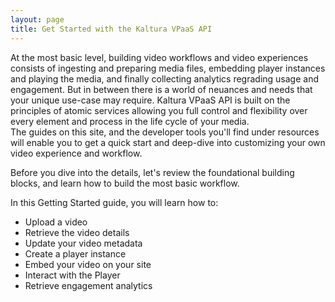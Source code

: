 ```yaml
---
layout: page
title: Get Started with the Kaltura VPaaS API
---
```


At the most basic level, building video workflows and video experiences consists of ingesting and preparing media files, embedding player instances and playing the media, and finally collecting analytics regrading usage and engagement. But in between there is a world of neuances and needs that your unique use-case may require. Kaltura VPaaS API is built on the principles of atomic services allowing you full control and flexibility over every element and process in the life cycle of your media.   
The guides on this site, and the developer tools you'll find under resources will enable you to get a quick start and deep-dive into customizing your own video experience and workflow.  

Before you dive into the details, let's review the foundational building blocks, and learn how to build the most basic workflow. 

In this Getting Started guide, you will learn how to:

* Upload a video
* Retrieve the video details
* Update your video metadata
* Create a player instance
* Embed your video on your site
* Interact with the Player
* Retrieve engagement analytics

